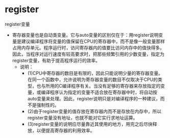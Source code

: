 # register

register变量

- 寄存器变量也是自动类变量。它与auto变量的区别仅在于：用register说明变量是建议编译程序将变量的值保留在CPU的寄存器中，而不是像一般变量那样占用内存单元。程序运行时，访问寄存器内的值要比访问内存中的值快得多。因此，当程序对运行速度有较高要求时，把那些频繁引用的少数变量，指定为register变量，有助于提高程序运行的效率。
  - 说明：
    - (1)CPU中寄存器的数目是有限的，因此只能说明少量的寄存器变量。在同一个函数中，允许说明为寄存器变量的数目不仅取决于CPU的类型，也与所用的C编译程序有关。当没有足够的寄存器来存放指定的变量，或编译程序认为指定的变量不适合放在寄存器中时，将自动按auto变量来处理。因此，register说明只是对编译程序的一种建议，而不是强制性的。
    - (2)由于register变量的值存放在寄存器内而不是存放在内存中，所以register变量没有地址，也就不能对它实行求地址运算。
    - (3)register变量的说明应尽量靠近其使用的地方，用完之后尽快释放，以便提高寄存器的利用效率。